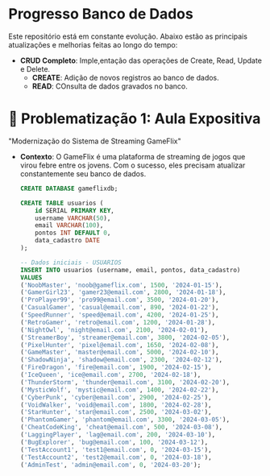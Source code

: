 # Progresso Banco de Dados

Este repositório está em constante evolução. Abaixo estão as principais atualizações e melhorias feitas ao longo do tempo:

- **CRUD Completo**: Imple,entação das operações de Create, Read, Update e Delete.
    - **CREATE**: Adição de novos registros ao banco de dados.
    - **READ**: COnsulta de dados gravados no banco.

# 🎯 Problematização 1: Aula Expositiva

"Modernização do Sistema de Streaming GameFlix"

- **Contexto**:
O GameFlix é uma plataforma de streaming de jogos que virou febre entre os jovens. Com o sucesso, eles precisam atualizar constantemente seu banco de dados.

    ```sql
    CREATE DATABASE gameflixdb;

    CREATE TABLE usuarios (
        id SERIAL PRIMARY KEY,
        username VARCHAR(50),
        email VARCHAR(100),
        pontos INT DEFAULT 0,
        data_cadastro DATE
    ); 

    -- Dados iniciais - USUARIOS 
    INSERT INTO usuarios (username, email, pontos, data_cadastro)
    VALUES 
    ('NoobMaster', 'noob@gameflix.com', 1500, '2024-01-15'),
    ('GamerGirl23', 'gamer23@email.com', 2800, '2024-01-18'),
    ('ProPlayer99', 'pro99@email.com', 3500, '2024-01-20'),
    ('CasualGamer', 'casual@email.com', 890, '2024-01-22'),
    ('SpeedRunner', 'speed@email.com', 4200, '2024-01-25'),
    ('RetroGamer', 'retro@email.com', 1200, '2024-01-28'),
    ('NightOwl', 'night@email.com', 2100, '2024-02-01'),
    ('StreamerBoy', 'streamer@email.com', 3800, '2024-02-05'),
    ('PixelHunter', 'pixel@email.com', 1650, '2024-02-08'),
    ('GameMaster', 'master@email.com', 5000, '2024-02-10'),
    ('ShadowNinja', 'shadow@email.com', 2300, '2024-02-12'),
    ('FireDragon', 'fire@email.com', 1900, '2024-02-15'),
    ('IceQueen', 'ice@email.com', 2700, '2024-02-18'),
    ('ThunderStorm', 'thunder@email.com', 3100, '2024-02-20'),
    ('MysticWolf', 'mystic@email.com', 1400, '2024-02-22'),
    ('CyberPunk', 'cyber@email.com', 2900, '2024-02-25'),
    ('VoidWalker', 'void@email.com', 1800, '2024-02-28'),
    ('StarHunter', 'star@email.com', 2500, '2024-03-02'),
    ('PhantomGamer', 'phantom@email.com', 3300, '2024-03-05'),
    ('CheatCodeKing', 'cheat@email.com', 500, '2024-03-08'),
    ('LaggingPlayer', 'lag@email.com', 200, '2024-03-10'),
    ('BugExplorer', 'bug@email.com', 100, '2024-03-12'),
    ('TestAccount1', 'test1@email.com', 0, '2024-03-15'),
    ('TestAccount2', 'test2@email.com', 0, '2024-03-18'),
    ('AdminTest', 'admin@email.com', 0, '2024-03-20');
    ```
